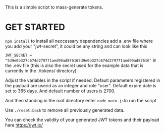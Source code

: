 This is a simple script to mass-generate tokens.

# GET STARTED

```npm install``` to install all neccessary dependencies
add a .env file where you add your "jwt-secret", it could be any string and can look like this

```JWT_SECRET = "5d9e0b327c674d279771aed90ad876165d9e0b327c674d279771aed90ad87616"``` in the .env file (this is also the secret used for the example data that is currently in the ./tokens/ directory)

Adjust the variables in the script if needed. Default parameters registered in the payload are userid as an integer and role "user". Default expire date is set to 365 days. And default number of users is 2700.

And then standing in the root directory enter ```node main.js```to run the script

Use ```./reset.bash``` to remove all previously generated data.

You can check the validity of your generated JWT tokens and their payload here https://jwt.io/ 





